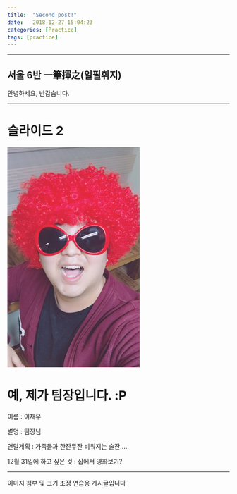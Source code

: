 ```yaml
---
title:  "Second post!"
date:   2018-12-27 15:04:23
categories: [Practice]
tags: [practice]
---
```





---


## 서울 6반 一筆揮之(일필휘지)

안녕하세요, 반갑습니다.



---


# 슬라이드 2



<img src="https://github.com/Jaewoo-Lee/Jaewoo-Lee.github.io/blob/master/images/IMG_2609.JPG?raw=true" width="300" height="500">



# 예, 제가 팀장입니다. :P



이름 : 이재우



별명 : 팀장님



연말계획 : 가족들과 한잔두잔 비워지는 술잔....



12월 31일에 하고 싶은 것 : 집에서 영화보기?





---


이미지 첨부 및 크기 조정 연습용 게시글입니다
